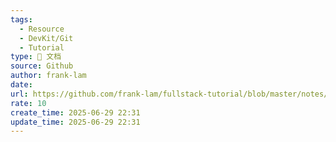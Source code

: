 ```yaml
---
tags:
  - Resource
  - DevKit/Git
  - Tutorial
type: 📃 文档
source: Github
author: frank-lam
date: 
url: https://github.com/frank-lam/fullstack-tutorial/blob/master/notes/Git%E5%B7%A5%E4%BD%9C%E6%B5%81.md
rate: 10
create_time: 2025-06-29 22:31
update_time: 2025-06-29 22:31
---
```

